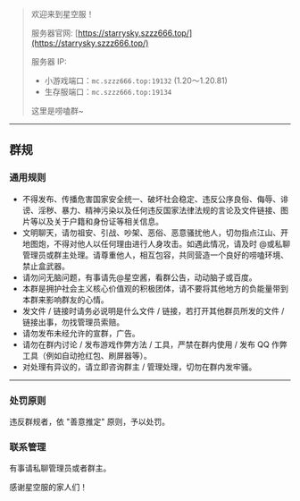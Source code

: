 > 欢迎来到星空服！
>
>  服务器官网:
 [https://starrysky.szzz666.top/](https://starrysky.szzz666.top/)
>
>  服务器 IP:
> - 小游戏端口：`mc.szzz666.top:19132` (1.20～1.20.81)
> - 生存服端口：`mc.szzz666.top:19134`
>
> 这里是唠嗑群~

---

## 群规

### 通用规则
- 不得发布、传播危害国家安全统一、破坏社会稳定、违反公序良俗、侮辱、诽谤、淫秽、暴力、精神污染以及任何违反国家法律法规的言论及文件链接、图片等以及关于户籍和身份证等相关信息。
- 文明聊天，请勿祖安、引战、吵架、恶俗、恶意骚扰他人，切勿指点江山、开地图炮，不得对他人以任何理由进行人身攻击。如遇此情况，请及时 @或私聊管理员或群主处理。请尊重他人，相互包容，共同营造一个良好的唠嗑环境、禁止盒武器。
- 请勿问无脑问题，有事请先@星空酱，看群公告，动动脑子或百度。
- 本群是拥护社会主义核心价值观的积极团体，请不要将其他地方的负能量带到本群来影响群友的心情。
- 发文件 / 链接时请务必说明是什么文件 / 链接，若打开其他群员所发的文件 / 链接出事，勿找管理员索赔。
- 请勿发布未经允许的宣群，广告。
- 请勿在群内讨论 / 发布游戏作弊方法 / 工具，严禁在群内使用 / 发布 QQ 作弊工具（例如自动抢红包、刷屏器等）。
- 对处理有异议的，请立即咨询群主 / 管理处理，切勿在群内发牢骚。

---

### 处罚原则
违反群规者，依 "善意推定" 原则，予以处罚。

### 联系管理
有事请私聊管理员或者群主。

感谢星空服的家人们！
